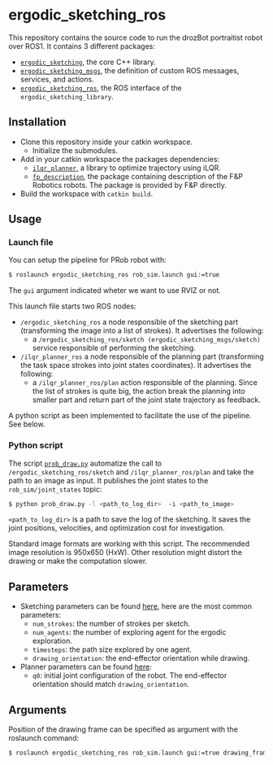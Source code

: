 <!--
SPDX-FileCopyrightText: 2023 Idiap Research Institute <contact@idiap.ch>

SPDX-FileContributor: Jeremy Maceiras  <jeremy.maceiras@idiap.ch>

SPDX-License-Identifier: GPL-3.0-only
-->

# ergodic_sketching_ros

This repository contains the source code to run the drozBot portraitist robot over ROS1. It contains 3 different packages:

* [``ergodic_sketching``](./ergodic_sketching/), the core C++ library.
* [``ergodic_sketching_msgs``](./ergodic_sketching_msgs/), the definition of custom ROS messages, services, and actions.
* [``ergodic_sketching_ros``](./ergodic_sketching_ros/), the ROS interface of the ``ergodic_sketching_library``.

## Installation

* Clone this repository inside your catkin workspace.
  * Initialize the submodules.
* Add in your catkin workspace the packages dependencies:
  * [``ilqr_planner``](https://github.com/idiap/ilqr_planner), a library to optimize trajectory using iLQR.
  * [``fp_description``](), the package containing description of the F&P Robotics robots. The package is provided by F&P directly.
* Build the workspace with ``catkin build``.
  
## Usage 

### Launch file

You can setup the pipeline for PRob robot with:

```bash
$ roslaunch ergodic_sketching_ros rob_sim.launch gui:=true 
```

The ``gui`` argument indicated wheter we want to use RVIZ or not.

This launch file starts two ROS nodes:

* ``/ergodic_sketching_ros`` a node responsible of the sketching part (transforming the image into a list of strokes). It advertises the following:
  * a ``/ergodic_sketching_ros/sketch (ergodic_sketching_msgs/sketch)`` service responsible of performing the sketching.
* ``/ilqr_planner_ros`` a node responsible of the planning part (transforming the task space strokes into joint states coordinates). It advertises the following:
  * a ``/ilqr_planner_ros/plan`` action responsible of the planning. Since the list of strokes is quite big, the action break the planning into smaller part and return part of the joint state trajectory as feedback.

A python script as been implemented to facilitate the use of the pipeline. See below.

### Python script

The script [``prob_draw.py``](./ergodic_sketching_ros/scripts/prob_draw.py) automatize the call to ``/ergodic_sketching_ros/sketch`` and ``/ilqr_planner_ros/plan`` and take the path to an image as input. It publishes the joint states to the ``rob_sim/joint_states`` topic:

```bash
$ python prob_draw.py -l <path_to_log_dir>  -i <path_to_image>
```

``<path_to_log_dir>`` is a path to save the log of the sketching. It saves the joint positions, velocities, and optimization cost for investigation.

Standard image formats are working with this script. The recommended image resolution is 950x650 (HxW). Other resolution might distort the drawing or make the computation slower.

## Parameters

* Sketching parameters can be found [here](ergodic_sketching/config/drozbot_config_prob.yaml), here are the most common parameters:
  * ``num_strokes``: the number of strokes per sketch.
  * ``num_agents``: the number of exploring agent for the ergodic exploration.
  * ``timesteps``: the path size explored by one agent.
  * ``drawing_orientation``: the end-effector orientation while drawing.
* Planner parameters can be found [here](ergodic_sketching_ros/config/ilqr_planner_config_prob.yaml):
  * ``q0``: initial joint configuration of the robot. The end-effector orientation should match ``drawing_orientation``.

## Arguments

Position of the drawing frame can be specified as argument with the roslaunch command:

```bash
$ roslaunch ergodic_sketching_ros rob_sim.launch gui:=true drawing_frame_xyz:=<position> drawing_frame_rpy:=<orientation>
```